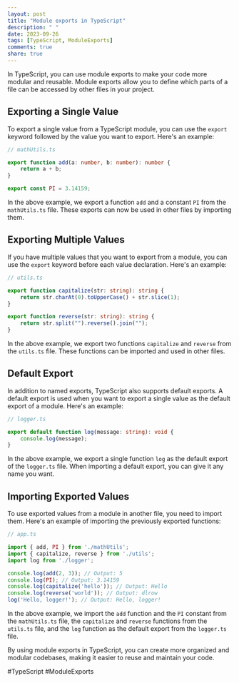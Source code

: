 ```yaml
---
layout: post
title: "Module exports in TypeScript"
description: " "
date: 2023-09-26
tags: [TypeScript, ModuleExports]
comments: true
share: true
---
```


In TypeScript, you can use module exports to make your code more modular and reusable. Module exports allow you to define which parts of a file can be accessed by other files in your project.

## Exporting a Single Value

To export a single value from a TypeScript module, you can use the `export` keyword followed by the value you want to export. Here's an example:

```typescript
// mathUtils.ts

export function add(a: number, b: number): number {
    return a + b;
}

export const PI = 3.14159;
```

In the above example, we export a function `add` and a constant `PI` from the `mathUtils.ts` file. These exports can now be used in other files by importing them.

## Exporting Multiple Values

If you have multiple values that you want to export from a module, you can use the `export` keyword before each value declaration. Here's an example:

```typescript
// utils.ts

export function capitalize(str: string): string {
    return str.charAt(0).toUpperCase() + str.slice(1);
}

export function reverse(str: string): string {
    return str.split("").reverse().join("");
}
```

In the above example, we export two functions `capitalize` and `reverse` from the `utils.ts` file. These functions can be imported and used in other files.

## Default Export

In addition to named exports, TypeScript also supports default exports. A default export is used when you want to export a single value as the default export of a module. Here's an example:

```typescript
// logger.ts

export default function log(message: string): void {
    console.log(message);
}
```

In the above example, we export a single function `log` as the default export of the `logger.ts` file. When importing a default export, you can give it any name you want.

## Importing Exported Values

To use exported values from a module in another file, you need to import them. Here's an example of importing the previously exported functions:

```typescript
// app.ts

import { add, PI } from './mathUtils';
import { capitalize, reverse } from './utils';
import log from './logger';

console.log(add(2, 3)); // Output: 5
console.log(PI); // Output: 3.14159
console.log(capitalize('hello')); // Output: Hello
console.log(reverse('world')); // Output: dlrow
log('Hello, logger!'); // Output: Hello, logger!
```

In the above example, we import the `add` function and the `PI` constant from the `mathUtils.ts` file, the `capitalize` and `reverse` functions from the `utils.ts` file, and the `log` function as the default export from the `logger.ts` file.

By using module exports in TypeScript, you can create more organized and modular codebases, making it easier to reuse and maintain your code. 

#TypeScript #ModuleExports